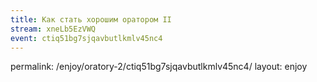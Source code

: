 ```yaml
---
title: Как стать хорошим оратором II
stream: xneLb5EzVWQ
event: ctiq51bg7sjqavbutlkmlv45nc4
---
```


permalink: /enjoy/oratory-2/ctiq51bg7sjqavbutlkmlv45nc4/
layout: enjoy
